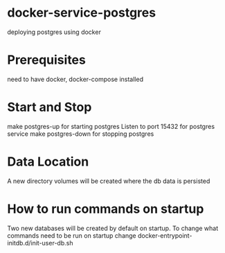 # docker-service-postgres
deploying postgres using docker

# Prerequisites
need to have docker, docker-compose installed


# Start and Stop
make postgres-up for starting postgres
Listen to port 15432 for postgres service
make postgres-down for stopping postgres


# Data Location
A new directory volumes will be created where the db data is persisted


# How to run commands on startup
Two new databases will be created by default on startup. To change what commands need to be run on startup change docker-entrypoint-initdb.d/init-user-db.sh
